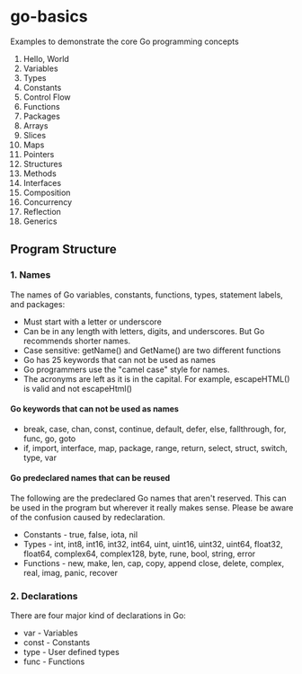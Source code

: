 # go-basics
Examples to demonstrate the core Go programming concepts
1. Hello, World
2. Variables
3. Types
4. Constants
5. Control Flow
6. Functions
7. Packages
8. Arrays
9. Slices
10. Maps
11. Pointers
12. Structures
13. Methods
14. Interfaces
15. Composition
16. Concurrency
17. Reflection
18. Generics

## Program Structure

### 1. Names
The names of Go variables, constants, functions, types, statement labels, and packages:
  - Must start with a letter or underscore
  - Can be in any length with letters, digits, and underscores. But Go recommends shorter names.
  - Case sensitive: getName() and GetName() are two different functions
  - Go has 25 keywords that can not be used as names
  - Go programmers use the "camel case" style for names.
  - The acronyms are left as it is in the capital. For example, escapeHTML() is valid and not escapeHtml()

#### Go keywords that can not be used as names
  - break, case, chan, const, continue, default, defer, else, fallthrough, for, func, go, goto
  - if, import, interface, map, package, range, return, select, struct, switch, type, var

#### Go predeclared names that can be reused
The following are the predeclared Go names that aren't reserved. This can be used in the program
but wherever it really makes sense. Please be aware of the confusion caused by redeclaration.
  - Constants - true, false, iota, nil
  - Types - int, int8, int16, int32, int64, uint, uint16, uint32, uint64, float32, float64,
    complex64, complex128, byte, rune, bool, string, error
  - Functions - new, make, len, cap, copy, append
    close, delete, complex, real, imag, panic, recover

### 2. Declarations
There are four major kind of declarations in Go:
  - var - Variables
  - const - Constants
  - type - User defined types
  - func - Functions